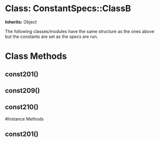 # Class: ConstantSpecs::ClassB
**Inherits:** Object
    

The following classes/modules have the same structure as the ones above but
the constants are set as the specs are run.


# Class Methods
## const201() [](#method-c-const201)
## const209() [](#method-c-const209)
## const210() [](#method-c-const210)

#Instance Methods
## const201() [](#method-i-const201)

